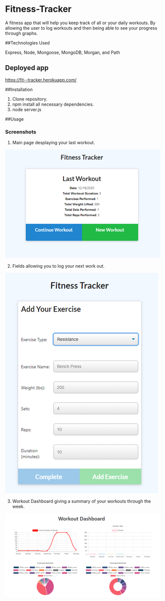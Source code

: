 # Fitness-Tracker

A fitness app that will help you keep track of all or your daily workouts. By allowing the user to log workouts and then being able to see your progress through graphs. 

##Technologies Used

Express, Node, Mongoose, MongoDB, Morgan, and Path

## Deployed app

https://fit--tracker.herokuapp.com/

##Installation

1. Clone repository.
2. npm install all necessary dependencies.
3. node server.js

##Usage

### Screenshots

1. Main page desplaying your last workout.

![Site](public/assets/lastWorkout.PNG)

2. Fields allowing you to log your next work out.

![Site](public/assets/newWorkout.PNG)

3. Workout Dashboard giving a summary of your workouts through the week.

![Site](public/assets/workoutDashboard.PNG)